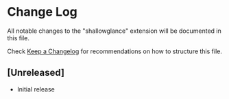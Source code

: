 # Change Log

All notable changes to the "shallowglance" extension will be documented in this file.

Check [Keep a Changelog](http://keepachangelog.com/) for recommendations on how to structure this file.

## [Unreleased]

- Initial release